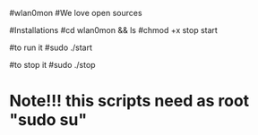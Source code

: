 #wlan0mon
#We love open sources

#Installations
#cd wlan0mon && ls
#chmod +x stop start

#to run it
#sudo ./start

#to stop it
#sudo ./stop

# Note!!! this scripts need as root "sudo su"
